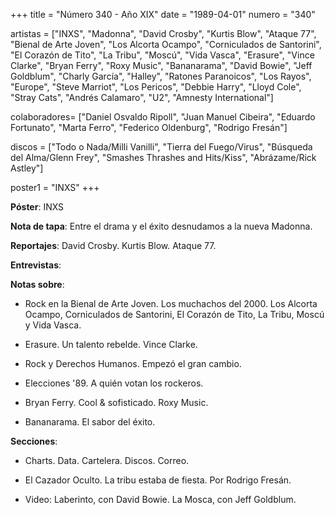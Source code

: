 +++
title = "Número 340 - Año XIX"
date = "1989-04-01"
numero = "340"

artistas = ["INXS", "Madonna", "David Crosby", "Kurtis Blow", "Ataque 77", "Bienal de Arte Joven", "Los Alcorta Ocampo", "Corniculados de Santorini", "El Corazón de Tito", "La Tribu", "Moscú", "Vida Vasca", "Erasure", "Vince Clarke", "Bryan Ferry", "Roxy Music", "Bananarama", "David Bowie", "Jeff Goldblum", "Charly García", "Halley", "Ratones Paranoicos", "Los Rayos", "Europe", "Steve Marriot", "Los Pericos", "Debbie Harry", "Lloyd Cole", "Stray Cats", "Andrés Calamaro", "U2", "Amnesty International"]

colaboradores= ["Daniel Osvaldo Ripoll", "Juan Manuel Cibeira", "Eduardo Fortunato", "Marta Ferro", "Federico Oldenburg", "Rodrigo Fresán"]

discos = ["Todo o Nada/Milli Vanilli", "Tierra del Fuego/Virus", "Búsqueda del Alma/Glenn Frey", "Smashes Thrashes and Hits/Kiss", "Abrázame/Rick Astley"]

poster1 = "INXS"
+++

**Póster**: INXS

**Nota de tapa**: Entre el drama y el éxito desnudamos a la nueva Madonna.

**Reportajes**: David Crosby. Kurtis Blow. Ataque 77.

**Entrevistas**: 

**Notas sobre**:

- Rock en la Bienal de Arte Joven. Los muchachos del 2000. Los Alcorta Ocampo, Corniculados de Santorini, El Corazón de Tito, La Tribu, Moscú y Vida Vasca. 

- Erasure. Un talento rebelde. Vince Clarke. 

- Rock y Derechos Humanos. Empezó el gran cambio.

- Elecciones '89. A quién votan los rockeros.

- Bryan Ferry. Cool & sofisticado. Roxy Music.

- Bananarama. El sabor del éxito. 

**Secciones**:

- Charts. Data. Cartelera. Discos. Correo.

- El Cazador Oculto. La tribu estaba de fiesta. Por Rodrigo Fresán. 

- Video: Laberinto, con David Bowie. La Mosca, con Jeff Goldblum.